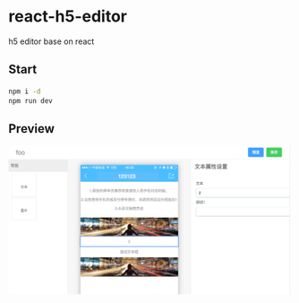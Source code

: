 # react-h5-editor
h5 editor base on react

## Start
```sh
npm i -d 
npm run dev
```
## Preview

<img src="docs/image/preview-min.png"  alt="preview" align=center />
